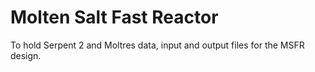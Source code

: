 # Molten Salt Fast Reactor
To hold Serpent 2 and Moltres data, input and output files for the MSFR design.